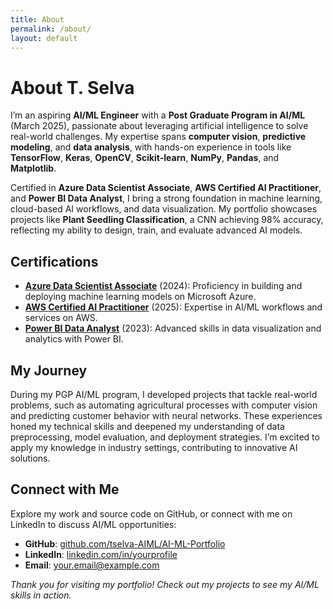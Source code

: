 ```yaml
---
title: About
permalink: /about/
layout: default
---
```


# About T. Selva

I’m an aspiring **AI/ML Engineer** with a **Post Graduate Program in AI/ML** (March 2025), passionate about leveraging artificial intelligence to solve real-world challenges. My expertise spans **computer vision**, **predictive modeling**, and **data analysis**, with hands-on experience in tools like **TensorFlow**, **Keras**, **OpenCV**, **Scikit-learn**, **NumPy**, **Pandas**, and **Matplotlib**. 

Certified in **Azure Data Scientist Associate**, **AWS Certified AI Practitioner**, and **Power BI Data Analyst**, I bring a strong foundation in machine learning, cloud-based AI workflows, and data visualization. My portfolio showcases projects like **Plant Seedling Classification**, a CNN achieving 98% accuracy, reflecting my ability to design, train, and evaluate advanced AI models.

## Certifications

- **[Azure Data Scientist Associate](https://learn.microsoft.com/en-us/credentials/certifications/azure-data-scientist/)** (2024): Proficiency in building and deploying machine learning models on Microsoft Azure.
- **[AWS Certified AI Practitioner](https://aws.amazon.com/certification/certified-ai-practitioner/)** (2025): Expertise in AI/ML workflows and services on AWS.
- **[Power BI Data Analyst](https://learn.microsoft.com/en-us/credentials/certifications/power-bi-data-analyst-associate/)** (2023): Advanced skills in data visualization and analytics with Power BI.

## My Journey

During my PGP AI/ML program, I developed projects that tackle real-world problems, such as automating agricultural processes with computer vision and predicting customer behavior with neural networks. These experiences honed my technical skills and deepened my understanding of data preprocessing, model evaluation, and deployment strategies. I’m excited to apply my knowledge in industry settings, contributing to innovative AI solutions.

## Connect with Me

Explore my work and source code on GitHub, or connect with me on LinkedIn to discuss AI/ML opportunities:

- **GitHub**: [github.com/tselva-AIML/AI-ML-Portfolio](https://github.com/tselva-AIML/AI-ML-Portfolio)
- **LinkedIn**: [linkedin.com/in/yourprofile](https://linkedin.com/in/yourprofile)
- **Email**: [your.email@example.com](mailto:your.email@example.com)

*Thank you for visiting my portfolio! Check out my projects to see my AI/ML skills in action.*
